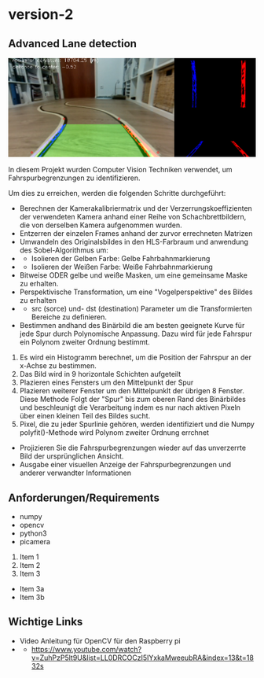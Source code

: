 # version-2
## Advanced Lane detection

![](Beispiel.png)


In diesem Projekt wurden Computer Vision Techniken verwendet, um Fahrspurbegrenzungen zu identifizieren.

Um dies zu erreichen, werden die folgenden Schritte durchgeführt:
- Berechnen der Kamerakalibriermatrix und der Verzerrungskoeffizienten der verwendeten Kamera anhand einer Reihe von Schachbrettbildern, die von derselben Kamera aufgenommen wurden.
- Entzerren der einzelen Frames anhand der zurvor errechneten Matrizen
- Umwandeln des Originalsbildes in den HLS-Farbraum und anwendung des Sobel-Algorithmus um:
- - Isolieren der Gelben Farbe: Gelbe Fahrbahnmarkierung
- - Isolieren der Weißen Farbe: Weiße Fahrbahnmarkierung
- Bitweise ODER gelbe und weiße Masken, um eine gemeinsame Maske zu erhalten.
- Perspektivische Transformation, um eine "Vogelperspektive" des Bildes zu erhalten
- - src (sorce) und- dst (destination) Parameter um die Transformierten Bereiche zu definieren.
- Bestimmen andhand des Binärbild die am besten geeignete Kurve für jede Spur durch Polynomische Anpassung. Dazu wird für jede Fahrspur ein Polynom zweiter Ordnung bestimmt.
1.  Es wird ein Histogramm berechnet, um die Position der Fahrspur an der x-Achse zu bestimmen.
2.  Das Bild wird in 9 horizontale Schichten aufgeteilt
3.  Plazieren eines Fensters um den Mittelpunkt der Spur
4.  Plazieren weiterer Fenster um den Mittelpunklt der übrigen 8 Fenster. Diese Methode Folgt der "Spur" bis zum oberen Rand des Binärbildes und beschleunigt die Verarbeitung indem es nur nach aktiven Pixeln über einen kleinen Teil des Bildes sucht.
5.  Pixel, die zu jeder Spurlinie gehören, werden identifiziert und die Numpy polyfit()-Methode wird Polynom zweiter Ordnung errchnet
- Projizieren Sie die Fahrspurbegrenzungen wieder auf das unverzerrte Bild der ursprünglichen Ansicht. 
- Ausgabe einer visuellen Anzeige der Fahrspurbegrenzungen und anderer verwandter Informationen 

## Anforderungen/Requirements 
- numpy
- opencv
- python3 
- picamera

1. Item 1
2. Item 2
3. Item 3
 * Item 3a
 * Item 3b

## Wichtige Links

- Video Anleitung für OpenCV für den Raspberry pi
- - https://www.youtube.com/watch?v=ZuhPzP5lt9U&list=LL0DRCOCzI5IYxkaMweeubRA&index=13&t=1832s
